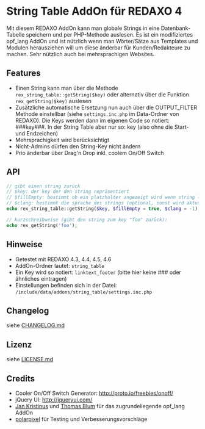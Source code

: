 String Table AddOn für REDAXO 4
===============================

Mit diesem REDAXO AddOn kann man globale Strings in eine Datenbank-Tabelle speichern und per PHP-Methode auslesen. Es ist ein modifiziertes opf_lang AddOn und ist nützlich wenn man Wörter/Sätze aus Templates und Modulen herausziehen will um diese änderbar für Kunden/Redakteure zu machen. Sehr nützlich auch bei mehrsprachigen Websites.

Features
--------

* Einen String kann man über die Methode `rex_string_table::getString($key)` oder alternativ über die Funktion `rex_getString($key)` auslesen
* Zusätzliche automatische Ersetzung nun auch über die OUTPUT_FILTER Methode einstellbar (siehe `settings.inc.php` im Data-Ordner von REDAXO). Die Keys werden dann im eigenen Code so notiert: ###key###. In der String Table aber nur so: key (also ohne die Start- und Endzeichen)
* Mehrsprachigkeit wird berücksichtigt
* Nicht-Admins dürfen den String-Key nicht ändern
* Prio änderbar über Drag'n Drop inkl. coolem On/Off Switch

API
---

```php
// gibt einen string zurück
// $key: der key der den string repräsentiert
// $fillEmpty: bestimmt ob ein platzhalter angezeigt wird wenn string leer (optional)
// $clang: bestimmt die sprache des strings (optional, sonst wird aktuelle sprache genommen)
echo rex_string_table::getString($key, $fillEmpty = true, $clang = -1);

// kurzschreibweise (gibt den string zum key "foo" zurück):
echo rex_getString('foo');
```

Hinweise
--------

* Getestet mit REDAXO 4.3, 4.4, 4.5, 4.6
* AddOn-Ordner lautet: `string_table`
* Ein Key wird so notiert: `linktext_footer` (bitte hier keine ### oder ähnliches eintragen)
* Einstellungen befinden sich in der Datei: `/include/data/addons/string_table/settings.inc.php`

Changelog
---------

siehe [CHANGELOG.md](CHANGELOG.md)

Lizenz
------

siehe [LICENSE.md](LICENSE.md)

Credits
-------

* Cooler On/Off Switch Generator: http://proto.io/freebies/onoff/
* jQuery UI: http://jqueryui.com/
* [Jan Kristinus](http://github.com/dergel) und [Thomas Blum](https://github.com/tbaddade) für das zugrundeliegende opf_lang AddOn
* [polarpixel](https://github.com/polarpixel) für Testing und Verbesserungsvorschläge
